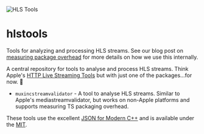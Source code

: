 ![HLS Tools](https://banner.mux.dev/HLS%20Tools.svg)

# hlstools

Tools for analyzing and processing HLS streams. See our blog post on [measuring package overhead](https://mux.com/blog/quantifying-packaging-overhead-2/) for more details on how we use this internally.

A central repository for tools to analyse and process HLS streams. Think Apple's [HTTP Live Streaming Tools](https://developer.apple.com/documentation/http_live_streaming/about_apple_s_http_live_streaming_tools) but with just one of the packages...for now. :imp:

* `muxincstreamvalidator` - A tool to analyse HLS streams. Similar to Apple's mediastreamvalidator, but works on non-Apple platforms and supports measuring TS packaging overhead.


These tools use the excellent [JSON for Modern C++](https://github.com/nlohmann/json) and is available under the [MIT](./LICENSE).

